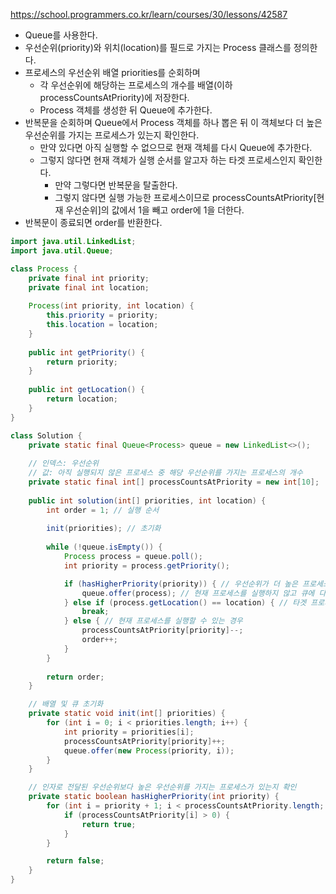 https://school.programmers.co.kr/learn/courses/30/lessons/42587

- Queue를 사용한다.
- 우선순위(priority)와 위치(location)를 필드로 가지는 Process 클래스를 정의한다.
- 프로세스의 우선순위 배열 priorities를 순회하며
    - 각 우선순위에 해당하는 프로세스의 개수를 배열(이하 processCountsAtPriority)에 저장한다.
    - Process 객체를 생성한 뒤 Queue에 추가한다.
- 반복문을 순회하며 Queue에서 Process 객체를 하나 뽑은 뒤 이 객체보다 더 높은 우선순위를 가지는 프로세스가 있는지 확인한다.
    - 만약 있다면 아직 실행할 수 없으므로 현재 객체를 다시 Queue에 추가한다.
    - 그렇지 않다면 현재 객체가 실행 순서를 알고자 하는 타겟 프로세스인지 확인한다.
        - 만약 그렇다면 반복문을 탈출한다.
        - 그렇지 않다면 실행 가능한 프로세스이므로 processCountsAtPriority\[현재 우선순위\]의 값에서 1을 빼고 order에 1을 더한다.
- 반복문이 종료되면 order를 반환한다.

```java
import java.util.LinkedList;
import java.util.Queue;

class Process {
    private final int priority;
    private final int location;
    
    Process(int priority, int location) {
        this.priority = priority;
        this.location = location;
    }
    
    public int getPriority() {
        return priority;
    }
    
    public int getLocation() {
        return location;
    }
}

class Solution {
    private static final Queue<Process> queue = new LinkedList<>();
    
    // 인덱스: 우선순위
    // 값: 아직 실행되지 않은 프로세스 중 해당 우선순위를 가지는 프로세스의 개수
    private static final int[] processCountsAtPriority = new int[10]; 
    
    public int solution(int[] priorities, int location) {
        int order = 1; // 실행 순서
        
        init(priorities); // 초기화
        
        while (!queue.isEmpty()) {
            Process process = queue.poll();
            int priority = process.getPriority();

            if (hasHigherPriority(priority)) { // 우선순위가 더 높은 프로세스가 큐에 존재하는 경우
                queue.offer(process); // 현재 프로세스를 실행하지 않고 큐에 다시 추가
            } else if (process.getLocation() == location) { // 타겟 프로세스를 발견한 경우
                break;
            } else { // 현재 프로세스를 실행할 수 있는 경우
                processCountsAtPriority[priority]--;
                order++;
            }
        }
        
        return order;
    }

    // 배열 및 큐 초기화
    private static void init(int[] priorities) {
        for (int i = 0; i < priorities.length; i++) {
            int priority = priorities[i];
            processCountsAtPriority[priority]++;
            queue.offer(new Process(priority, i));
        }
    }

    // 인자로 전달된 우선순위보다 높은 우선순위를 가지는 프로세스가 있는지 확인
    private static boolean hasHigherPriority(int priority) {
        for (int i = priority + 1; i < processCountsAtPriority.length; i++) {
            if (processCountsAtPriority[i] > 0) {
                return true;
            }
        }

        return false;
    }
}
```